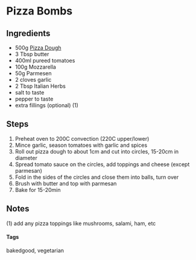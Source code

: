 # Pizza Bombs

## Ingredients

* 500g [Pizza Dough](PizzaDough.html)
* 3 Tbsp butter 
* 400ml pureed tomatoes 
* 100g Mozzarella
* 50g Parmesen
* 2 cloves garlic
* 2 Tbsp Italian Herbs
* salt to taste
* pepper to taste
* extra fillings (optional) (1)

## Steps

1. Preheat oven to 200C convection (220C upper/lower)
2. Mince garlic, season tomatoes with garlic and spices
3. Roll out pizza dough to about 1cm and cut into circles, 15-20cm in diameter
4. Spread tomato sauce on the circles, add toppings and cheese (except parmesan) 
5. Fold in the sides of the circles and close them into balls, turn over
6. Brush with butter and top with parmesan
7. Bake for 15-20min

## Notes

(1) add any pizza toppings like mushrooms, salami, ham, etc

#### Tags
bakedgood, vegetarian
